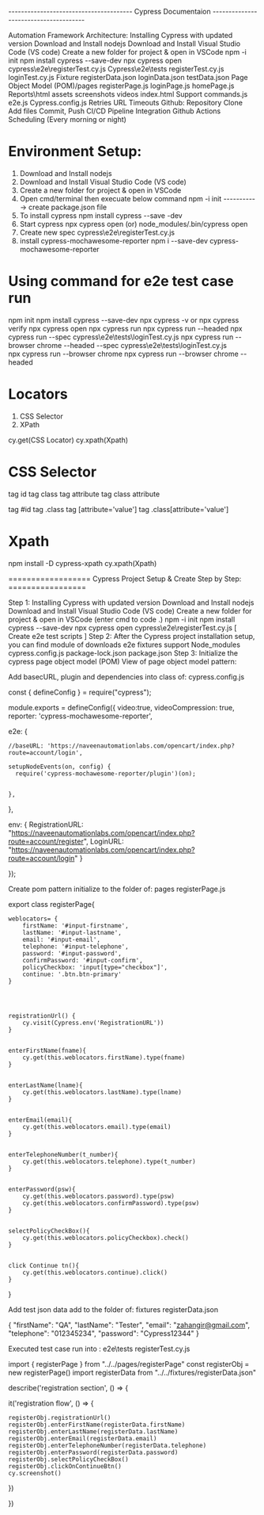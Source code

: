 --------------------------------------- Cypress Documentaion --------------------------------------

Automation Framework Architecture:
Installing Cypress with updated version
Download and Install nodejs
Download and Install Visual Studio Code (VS code)
Create a new folder for project & open in VSCode
npm -i init
npm install cypress --save-dev
npx cypress open
cypress\e2e\registerTest.cy.js
Cypress\e2e\tests
registerTest.cy.js
loginTest.cy.js
 Fixture
registerData.json
loginData.json
testData.json
Page Object Model (POM)/pages
registerPage.js
loginPage.js
homePage.js
Reports\html
assets
screenshots
videos
index.html
Support
commands.js
e2e.js
Cypress.config.js
Retries
URL
Timeouts
Github:
Repository
Clone
Add files
Commit, Push
CI/CD Pipeline Integration
Github Actions
Scheduling (Every morning or night)





Environment Setup:
==============================
1. Download and Install nodejs
2. Download and Install Visual Studio Code (VS code)
3. Create a new folder for project & open in VSCode
4. Open cmd/terminal then execuate below command
  npm -i init  -----------> create package.json file
5. To install cypress
   npm install cypress --save -dev
6. Start cypress
   npx cypress open    (or)
   node_modules/.bin/cypress open
7. Create new spec
   cypress\e2e\registerTest.cy.js
8. install cypress-mochawesome-reporter
   npm i --save-dev cypress-mochawesome-reporter


Using command for e2e test case run
=====================================
npm init
npm install cypress --save-dev
npx cypress -v or npx cypress verify
npx cypress open
npx cypress run
npx cypress run --headed
npx cypress run --spec cypress\e2e\tests\loginTest.cy.js
npx cypress run --browser chrome --headed --spec cypress\e2e\tests\loginTest.cy.js  
npx cypress run --browser chrome
npx cypress run --browser chrome --headed

Locators
================
1. CSS Selector
2. XPath

cy.get(CSS Locator)
cy.xpath(Xpath)

CSS Selector
=============
tag id
tag class
tag attribute
tag class attribute

tag #id
tag .class
tag [attribute='value']
tag .class[attribute='value']


Xpath
============================
npm install -D cypress-xpath
cy.xpath(Xpath)


================== Cypress Project Setup & Create Step by Step: =================

Step 1: Installing Cypress with updated version
Download and Install nodejs
Download and Install Visual Studio Code (VS code)
Create a new folder for project & open in VSCode (enter cmd to code .)
npm -i init
npm install cypress --save-dev
npx cypress open
cypress\e2e\registerTest.cy.js [ Create e2e test scripts ]
Step 2: After the Cypress project installation setup, you can find module of
downloads
e2e 
fixtures
support
Node_modules
cypress.config.js
package-lock.json
package.json
Step 3: Initialize the cypress page object model (POM)
View of page object model pattern:

Add basecURL, plugin and dependencies into class of: cypress.config.js


const { defineConfig } = require("cypress");


module.exports = defineConfig({
  video:true,
  videoCompression: true,
  reporter: 'cypress-mochawesome-reporter',




  e2e: {
   
    //baseURL: 'https://naveenautomationlabs.com/opencart/index.php?route=account/login',
   
    setupNodeEvents(on, config) {
      require('cypress-mochawesome-reporter/plugin')(on);


    },
  },


  env: {
    RegistrationURL: "https://naveenautomationlabs.com/opencart/index.php?route=account/register",
    LoginURL: "https://naveenautomationlabs.com/opencart/index.php?route=account/login"
  }


});



Create pom pattern initialize to the folder of: pages
registerPage.js


export class registerPage{


    weblocators= {
        firstName: '#input-firstname',
        lastName: '#input-lastname',
        email: '#input-email',
        telephone: '#input-telephone',
        password: '#input-password',
        confirmPassword: '#input-confirm',
        policyCheckbox: 'input[type="checkbox"]',
        continue: '.btn.btn-primary'
    }




    registrationUrl() {
        cy.visit(Cypress.env('RegistrationURL'))
    }


    enterFirstName(fname){
        cy.get(this.weblocators.firstName).type(fname)
    }


    enterLastName(lname){
        cy.get(this.weblocators.lastName).type(lname)
    }


    enterEmail(email){
        cy.get(this.weblocators.email).type(email)
    }


    enterTelephoneNumber(t_number){
        cy.get(this.weblocators.telephone).type(t_number)
    }


    enterPassword(psw){
        cy.get(this.weblocators.password).type(psw)
        cy.get(this.weblocators.confirmPassword).type(psw)
    }


    selectPolicyCheckBox(){
        cy.get(this.weblocators.policyCheckbox).check()
    }


    click Continue tn(){
        cy.get(this.weblocators.continue).click()
    }
}



Add test json data add to the folder of: fixtures
registerData.json


{
    "firstName": "QA",
    "lastName": "Tester",
    "email": "zahangir@gmail.com",
    "telephone": "012345234",
    "password": "Cypress12344"
}



Executed test case run into : e2e\tests
registerTest.cy.js


import { registerPage } from "../../pages/registerPage"
const registerObj = new registerPage()
import registerData from "../../fixtures/registerData.json"




describe('registration section', () => {
 
  it('registration flow', () => {    


    registerObj.registrationUrl()
    registerObj.enterFirstName(registerData.firstName)
    registerObj.enterLastName(registerData.lastName)
    registerObj.enterEmail(registerData.email)
    registerObj.enterTelephoneNumber(registerData.telephone)
    registerObj.enterPassword(registerData.password)
    registerObj.selectPolicyCheckBox()
    registerObj.clickOnContinueBtn()
    cy.screenshot()


  })


})




